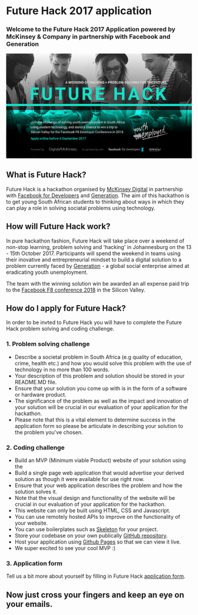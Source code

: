 # Future Hack 2017 application
### Welcome to the Future Hack 2017 Application powered by McKinsey & Company in partnership with Facebook and Generation
![](photo.png)

## What is Future Hack?
Future Hack is a hackathon organised by [McKinsey Digital](http://www.mckinsey.com/business-functions/digital-mckinsey/how-we-help-clients/digital-labs) in partnership with [Facebook for Developers](https://developers.facebook.com/) and [Generation](https://www.generationinitiative.org/about/). The aim of this hackathon is to get young South African students to thinking about ways in which they can play a role in solving sociatal problems using technology. 

## How will Future Hack work?
In pure hackathon fashion, Future Hack will take place over a weekend of non-stop learning, problem solving and 'hacking' in Johannesburg on the 13 - 15th October 2017. Participants will spend the weekend in teams using their inovative and entrepreneurial mindset to build a digital solution to a problem currently faced by [Generation](https://www.generationinitiative.org/about/) - a global social enterprise aimed at eradicating youth unemployment. 

The team with the winning solution win be awarded an all expense paid trip to the [Facebook F8 conference 2018](https://www.fbf8.com/) in the Silicon Valley.

## How do I apply for Future Hack?
In order to be invted to Future Hack you will have to complete the Future Hack problem solving and coding challenge.

### 1. Problem solving challenge
 - Describe a societal problem in South Africa (e.g quality of education, crime, health etc.) and how you would solve this problem with the use of technology in no more than 100 words.
 - Your description of this problem and solution should be stored in your README.MD file.
 - Ensure that your solution you come up with is in the form of a software or hardware product. 
 - The significance of the problem as well as the impact and innovation of your solution will be crucial in our evaluation of your application for the hackathon.
 - Please note that this is a vital element to determine success in the application form so please be articulate in describing your solution to the problem you've chosen.

### 2. Coding challenge
 - Build an MVP (Minimum viable Product) website of your solution using the 
 - Build a single page web application that would advertise your derived solution as though it were available for use right now. 
 - Ensure that your web application describes the problem and how the solution solves it. 
 - Note that the visual design and functionality of the website will be crucial in our evaluation of your application for the hackathon.
 - This website can only be built using HTML, CSS and Javascript. 
 - You can use remotely hosted APIs to improve on the functionality of your website.
 - You can use boilerplates such as [Skeleton](http://getskeleton.com) for your project.
 - Store your codebase on your own publically [GitHub repository](https://github).
 - Host your application using [Github Pages](https://pages.github.com/) so that we can view it live.
 - We super excited to see your cool MVP :)

### 3. Application form 
Tell us a bit more about yourself by filling in Future Hack [application form](https://mck-forms.typeform.com/to/iSp2Yn).

## Now just cross your fingers and keep an eye on your emails.